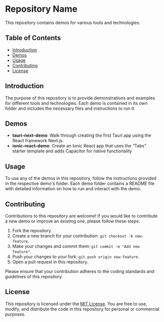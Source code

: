 # Repository Name

This repository contains demos for various tools and technologies.

## Table of Contents

- [Introduction](#introduction)
- [Demos](#demos)
- [Usage](#usage)
- [Contributing](#contributing)
- [License](#license)

## Introduction

The purpose of this repository is to provide demonstrations and examples for different tools and technologies. Each demo is contained in its own folder and includes the necessary files and instructions to run it.

## Demos

- **tauri-next-demo**: Walk through creating the first Tauri app using the React framework Next.js.
- **ionic-react-demo**: Create an Ionic React app that uses the “Tabs” starter template and adds Capacitor for native functionality

## Usage

To use any of the demos in this repository, follow the instructions provided in the respective demo's folder. Each demo folder contains a README file with detailed information on how to run and interact with the demo.

## Contributing

Contributions to this repository are welcome! If you would like to contribute a new demo or improve an existing one, please follow these steps:

1. Fork the repository.
2. Create a new branch for your contribution: `git checkout -b new-feature`.
3. Make your changes and commit them: `git commit -m "Add new feature"`.
4. Push your changes to your fork: `git push origin new-feature`.
5. Open a pull request in this repository.

Please ensure that your contribution adheres to the coding standards and guidelines of this repository.

## License

This repository is licensed under the [MIT License](LICENSE). You are free to use, modify, and distribute the code in this repository for personal or commercial purposes.
